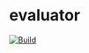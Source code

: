 # **evaluator**

[![Build](https://github.com/c1m50c/evalulator/actions/workflows/build.yml/badge.svg?branch=main)](https://github.com/c1m50c/evalulator/actions/workflows/build.yml)
